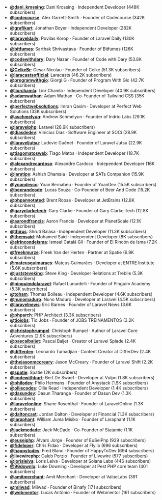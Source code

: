 - **[@dani_krossing](https://www.youtube.com/@dani_krossing)**: Dani Krossing ‧ Independent Developer (448K subscribers)
- **[@codecourse](https://www.youtube.com/@codecourse)**: Alex Garrett-Smith ‧ Founder of Codecourse (342K subscribers)
- **[@grafikart](https://www.youtube.com/@grafikart)**: Jonathan Boyer ‧ Independent Developer (282K subscribers)
- **[@laraveldaily](https://www.youtube.com/@laraveldaily)**: Povilas Korop ‧ Founder of Laravel Daily (130K subscribers)
- **[@bitfumes](https://www.youtube.com/@bitfumes)**: Sarthak Shrivastava ‧ Founder of Bitfumes (126K subscribers)
- **[@codewithdary](https://www.youtube.com/@codewithdary)**: Dary Nazar ‧ Founder of Code with Dary (53.8K subscribers)
- **[@CelkeBr](https://www.youtube.com/@CelkeBr)**: Cesar Nicolau ‧ Founder of Celke (51.3K subscribers)
- **[@laracastsofficial](https://www.youtube.com/@laracastsofficial)**: Laracasts (46.2K subscribers)
- **[@programwithgio](https://www.youtube.com/@programwithgio)**: Giorgi G ‧ Founder of Program With Gio (42.7K subscribers)
- **[@liorchamla](https://www.youtube.com/@liorchamla)**: Lior Chamla ‧ Independent Developer (40.9K subscribers)
- **[@adamwathan](https://www.youtube.com/@adamwathan)**: Adam Wathan ‧ Co-Founder of Tailwind CSS (35K subscribers)
- **[@perfectwebsolutions](https://www.youtube.com/@perfectwebsolutions)**: Imran Qasim ‧ Developer at Perfect Web Solutions (33K subscribers)
- **[@aschmelyun](https://www.youtube.com/@aschmelyun)**: Andrew Schmelyun ‧ Founder of Indrio Labs (29.1K subscribers)
- **[@laravelphp](https://www.youtube.com/@laravelphp)**: Laravel (28.9K subscribers)
- **[@diasdedev](https://www.youtube.com/@diasdedev)**: Vinicius Dias ‧ Software Engineer at SOCi (28.9K subscribers)
- **[@laraveljutsu](https://www.youtube.com/@laraveljutsu)**: Ludovic Guénet ‧ Founder of Laravel Jutsu (22.9K subscribers)
- **[@tiagomatosweb](https://www.youtube.com/@tiagomatosweb)**: Tiago Matos ‧ Independent Developer (18.7K subscribers)
- **[@alexandrecardoso](https://www.youtube.com/@alexandrecardoso)**: Alexandre Cardoso ‧ Independent Developer (16K subscribers)
- **[@laratips](https://www.youtube.com/@laratips)**: Ashish Dhamala ‧ Developer at SATs Companion (15.9K subscribers)
- **[@yoandevco](https://www.youtube.com/@yoandevco)**: Yoan Bernabeu ‧ Founder of YoanDev (15.5K subscribers)
- **[@beerandcode](https://www.youtube.com/@beerandcode)**: Lucas Souza ‧ Co-Founder of Beer And Code (15.2K subscribers)
- **[@phpannotated](https://www.youtube.com/@phpannotated)**: Brent Roose ‧ Developer at JetBrains (12.8K subscribers)
- **[@garyclarketech](https://www.youtube.com/@garyclarketech)**: Gary Clarke ‧ Founder of Gary Clarke Tech (12.8K subscribers)
- **[@aarondfrancis](https://www.youtube.com/@aarondfrancis)**: Aaron Francis ‧ Developer at PlanetScale (12.1K subscribers)
- **[@thirus](https://www.youtube.com/@thirus)**: Shruti Balasa ‧ Independent Developer (11.3K subscribers)
- **[@themsaid](https://www.youtube.com/@themsaid)**: Mohamed Said ‧ Independent Developer (8K subscribers)
- **[@elrincondeisma](https://www.youtube.com/@elrincondeisma)**: Ismael Catalá Gil ‧ Founder of El Rincón de Isma (7.2K subscribers)
- **[@freekmurze](https://www.youtube.com/@freekmurze)**: Freek Van der Herten ‧ Partner at Spatie (6.9K subscribers)
- **[@mateusguimaraes](https://www.youtube.com/@mateusguimaraes)**: Mateus Guimarães ‧ Developer at ENTRE Institute (5.6K subscribers)
- **[@juststeveking](https://www.youtube.com/@juststeveking)**: Steve King ‧ Developer Relations at Treblle (5.3K subscribers)
- **[@pinguimdolaravel](https://www.youtube.com/@pinguimdolaravel)**: Rafael Lunardelli ‧ Founder of Pinguim Academy (5.3K subscribers)
- **[@toham](https://www.youtube.com/@toham)**: Thomas Boileau ‧ Independent Developer (4.6K subscribers)
- **[@nunomaduro](https://www.youtube.com/@nunomaduro)**: Nuno Maduro ‧ Developer at Laravel (4.5K subscribers)
- **[@laravelnews](https://www.youtube.com/@laravelnews)**: Eric Barnes ‧ Founder of Laravel News (3.6K subscribers)
- **[@phparch](https://www.youtube.com/@phparch)**: PHP Architect (3.3K subscribers)
- **[@tiojobs](https://www.youtube.com/@tiojobs)**: Tio Jobs ‧ Founder of JOBS TREINAMENTOS (3.2K subscribers)
- **[@christophrumpel](https://www.youtube.com/@christophrumpel)**: Christoph Rumpel ‧ Author of Laravel Core Adventures (2.9K subscribers)
- **[@pascalbaljet](https://www.youtube.com/@pascalbaljet)**: Pascal Baljet ‧ Creator of Laravel Splade (2.4K subscribers)
- **[@differdev](https://www.youtube.com/@differdev)**: Leonardo Tumadjian ‧ Content Creator at DifferDev (2.4K subscribers)
- **[@thejasonmccreary](https://www.youtube.com/@thejasonmccreary)**: Jason McCreary ‧ Founder of Laravel Shift (2.2K subscribers)
- **[@spatie](https://www.youtube.com/@spatie)**: Spatie (2K subscribers)
- **[@codewithburt](https://www.youtube.com/@codewithburt)**: Bert De Swaef ‧ Developer at Vulpo (1.8K subscribers)
- **[@philodev](https://www.youtube.com/@philodev)**: Philo Hermans ‧ Founder of Anystack (1.5K subscribers)
- **[@olliecodes](https://www.youtube.com/@olliecodes)**: Ollie Read ‧ Independent Developer (1.4K subscribers)
- **[@dasundev](https://www.youtube.com/@dasundev)**: Dasun Tharanga ‧ Founder of Dasun Dev (1.3K subscribers)
- **[@laravelonline](https://www.youtube.com/@laravelonline)**: Shane Rosenthal ‧ Founder of LaravelOnline (1.3K subscribers)
- **[@daltoncast](https://www.youtube.com/@daltoncast)**: Jordan Dalton ‧ Developer at Financial (1.3K subscribers)
- **[@laraphant](https://www.youtube.com/@laraphant)**: William Juma Misiko ‧ Founder of Laraphant (1.1K subscribers)
- **[@jackmcdade](https://www.youtube.com/@jackmcdade)**: Jack McDade ‧ Co-Founder of Statamic (1.1K subscribers)
- **[@euseiphp](https://www.youtube.com/@euseiphp)**: Álvaro Jorge ‧ Founder of EuSeiPhp (929 subscribers)
- **[@fideloper](https://www.youtube.com/@fideloper)**: Chris Fidao ‧ Developer at Fly.io (696 subscribers)
- **[@happytodev](https://www.youtube.com/@happytodev)**: Fred Blanc ‧ Founder of HappyToDev (694 subscribers)
- **[@livewirephp](https://www.youtube.com/@livewirephp)**: Caleb Porzio ‧ Founder of Livewire (577 subscribers)
- **[@lorisleiva](https://www.youtube.com/@lorisleiva)**: Loris Leiva ‧ Developer at Solana Labs (446 subscribers)
- **[@96downlu](https://www.youtube.com/@96downlu)**: Luke Downing ‧ Developer at Pest PHP core team (401 subscribers)
- **[@amitmerchant](https://www.youtube.com/@amitmerchant)**: Amit Merchant ‧ Developer at ValueLabs (391 subscribers)
- **[@milwad](https://www.youtube.com/@milwad)**: Milwad ‧ Founder of Binafy (171 subscribers)
- **[@webmentor](https://www.youtube.com/@webmentor)**: Lucas Antônio ‧ Founder of Webmentor (161 subscribers)